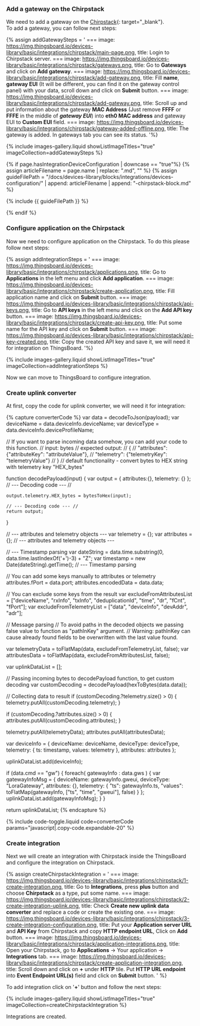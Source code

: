 ### Add a gateway on the Chirpstack

We need to add a gateway on the [Chirpstack](https://chirpstack.io){: target="_blank"}.   
To add a gateway, you can follow next steps:

{% assign addGatewaySteps = '
    ===
        image: https://img.thingsboard.io/devices-library/basic/integrations/chirpstack/main-page.png,
        title: Login to Chirpstack server.
    ===
        image: https://img.thingsboard.io/devices-library/basic/integrations/chirpstack/gateways.png,
        title: Go to **Gateways** and click on **Add gateway**.
    ===
        image: https://img.thingsboard.io/devices-library/basic/integrations/chirpstack/add-gateway.png,
        title: Fill **name**, **gateway EUI** (It will be different, you can find it on the gateway control panel) with your data, scroll down and click on **Submit** button.
    ===
        image: https://img.thingsboard.io/devices-library/basic/integrations/chirpstack/add-gateway.png,
        title: Scroll up and put information about the gateway **MAC Address** (Just remove **FFFF** or **FFFE** in the middle of ***gateway EUI***) into **eth0 MAC address** and gateway EUI to **Custom EUI** field.
    ===
        image: https://img.thingsboard.io/devices-library/basic/integrations/chirpstack/gateway-added-offline.png,
        title: The gateway is added. In gateways tab you can see its status.
'%}

{% include images-gallery.liquid showListImageTitles="true" imageCollection=addGatewaySteps %}

{% if page.hasIntegrationDeviceConfiguration | downcase == "true"%}
{% assign articleFilename = page.name |  replace: ".md", "" %}
{% assign guideFilePath = "/docs/devices-library/blocks/integrations/devices-configuration/" | append: articleFilename | append: "-chirpstack-block.md" %}

{% include {{ guideFilePath }} %}

{% endif %}

### Configure application on the Chirpstack

Now we need to configure application on the Chirpstack. To do this please follow next steps:  

{% assign addIntegrationSteps = '
    ===
        image: https://img.thingsboard.io/devices-library/basic/integrations/chirpstack/applications.png,
        title: Go to **Applications** in the left menu and click **Add application**.
    ===
        image: https://img.thingsboard.io/devices-library/basic/integrations/chirpstack/create-application.png,
        title: Fill application name and click on **Submit** button.
    ===
        image: https://img.thingsboard.io/devices-library/basic/integrations/chirpstack/api-keys.png,
        title: Go to **API keys** in the left menu and click on the **Add API key** button.
    ===
        image: https://img.thingsboard.io/devices-library/basic/integrations/chirpstack/create-api-key.png,
        title: Put some name for the API key and click on **Submit** button.
    ===
        image: https://img.thingsboard.io/devices-library/basic/integrations/chirpstack/api-key-created.png,
        title: Copy the created API key and save it, we will need it for integration on ThingsBoard.
'%}

{% include images-gallery.liquid showListImageTitles="true" imageCollection=addIntegrationSteps %}

Now we can move to ThingsBoard to configure integration.  

### Create uplink converter

At first, copy the code for uplink converter, we will need it for integration:

{% capture converterCode %}
var data = decodeToJson(payload);
var deviceName = data.deviceInfo.deviceName;
var deviceType = data.deviceInfo.deviceProfileName;

// If you want to parse incoming data somehow, you can add your code to this function.
// input: bytes 
// expected output: 
//  {
//    "attributes": {"attributeKey": "attributeValue"},
//    "telemetry": {"telemetryKey": "telemetryValue"}
//  }
// default functionality - convert bytes to HEX string with telemetry key "HEX_bytes"

function decodePayload(input) {
    var output = { attributes:{}, telemetry: {} };
    // --- Decoding code --- //
    
    output.telemetry.HEX_bytes = bytesToHex(input);
    
    // --- Decoding code --- //
    return output;
}

// --- attributes and telemetry objects ---
var telemetry = {};
var attributes = {};
// --- attributes and telemetry objects ---

// --- Timestamp parsing
var dateString = data.time.substring(0, data.time.lastIndexOf('+')-3) + "Z";
var timestamp = new Date(dateString).getTime();
// --- Timestamp parsing

// You can add some keys manually to attributes or telemetry
attributes.fPort = data.port;
attributes.encodedData = data.data;

// You can exclude some keys from the result
var excludeFromAttributesList = ["deviceName", "rxInfo", "txInfo", "deduplicationId", "time", "dr", "fCnt", "fPort"];
var excludeFromTelemetryList = ["data", "deviceInfo", "devAddr", "adr"];

// Message parsing
// To avoid paths in the decoded objects we passing false value to function as "pathInKey" argument.
// Warning: pathInKey can cause already found fields to be overwritten with the last value found.

var telemetryData = toFlatMap(data, excludeFromTelemetryList, false);
var attributesData = toFlatMap(data, excludeFromAttributesList, false);

var uplinkDataList = [];

// Passing incoming bytes to decodePayload function, to get custom decoding
var customDecoding = decodePayload(hexToBytes(data.data));

// Collecting data to result
if (customDecoding.?telemetry.size() > 0) {
    telemetry.putAll(customDecoding.telemetry);
}

if (customDecoding.?attributes.size() > 0) {
    attributes.putAll(customDecoding.attributes);
}

telemetry.putAll(telemetryData);
attributes.putAll(attributesData);

var deviceInfo = {
    deviceName: deviceName,
    deviceType: deviceType,
    telemetry: {
        ts: timestamp, 
        values: telemetry
    },
    attributes: attributes
};

uplinkDataList.add(deviceInfo);

if (data.cmd == "gw") {
    foreach( gatewayInfo : data.gws ) {
        var gatewayInfoMsg = {
            deviceName: gatewayInfo.gweui,
            deviceType: "LoraGateway",
            attributes: {},
            telemetry: {
                "ts": gatewayInfo.ts,
                "values": toFlatMap(gatewayInfo, ["ts", "time", "gweui"], false)
            }
        };
        uplinkDataList.add(gatewayInfoMsg);
    }
}

return uplinkDataList;
{% endcapture %}

{% include code-toggle.liquid code=converterCode params="javascript|.copy-code.expandable-20" %}

### Create integration

Next we will create an integration with Chirpstack inside the ThingsBoard and configure the integration on Chirpstack.

{% assign createChirpstackIntegration = '
    ===
        image: https://img.thingsboard.io/devices-library/basic/integrations/chirpstack/1-create-integration.png,
        title: Go to **Integrations**, press **plus** button and choose **Chirpstack** as a type, put some name.
    ===
        image: https://img.thingsboard.io/devices-library/basic/integrations/chirpstack/2-create-integration-uplink.png,
        title: Check **Create new uplink data converter** and replace a code or create the existing one.
    ===
        image: https://img.thingsboard.io/devices-library/basic/integrations/chirpstack/3-create-integration-configuration.png,
        title: Put your **Application server URL** and **API Key** from Chirpstack and copy **HTTP endpoint URL**, Click on **Add** button.
    ===
        image: https://img.thingsboard.io/devices-library/basic/integrations/chirpstack/application-integrations.png,
        title: Open your Chirpstack, go to **Applications** -> Your application -> **Integrations** tab.
    ===
        image: https://img.thingsboard.io/devices-library/basic/integrations/chirpstack/create-application-integration.png,
        title: Scroll down and click on **+** under **HTTP** tile. Put **HTTP URL endpoint** into **Event Endpoint URL(s)** field and click on **Submit** button.
'
%}

To add integration click on '**+**' button and follow the next steps:  

{% include images-gallery.liquid showListImageTitles="true" imageCollection=createChirpstackIntegration %} 

Integrations are created.
